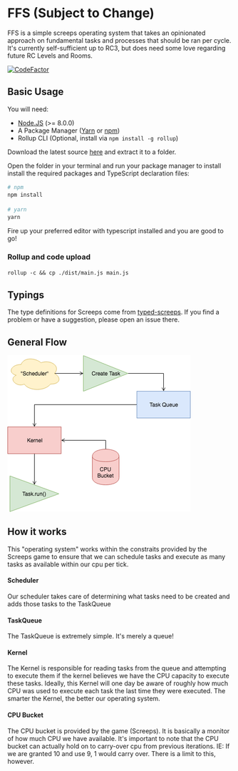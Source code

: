 # FFS (Subject to Change)

FFS is a simple screeps operating system that takes an opinionated approach on fundamental tasks and processes that should be ran per cycle. It's currently self-sufficient up to RC3, but does need some love regarding future RC Levels and Rooms.

[![CodeFactor](https://www.codefactor.io/repository/github/bradcypert/ffs/badge)](https://www.codefactor.io/repository/github/bradcypert/ffs)

## Basic Usage

You will need:

 - [Node.JS](https://nodejs.org/en/download) (>= 8.0.0)
 - A Package Manager ([Yarn](https://yarnpkg.com/en/docs/getting-started) or [npm](https://docs.npmjs.com/getting-started/installing-node))
 - Rollup CLI (Optional, install via `npm install -g rollup`)

Download the latest source [here](https://github.com/screepers/screeps-typescript-starter/archive/master.zip) and extract it to a folder.

Open the folder in your terminal and run your package manager to install install the required packages and TypeScript declaration files:

```bash
# npm
npm install

# yarn
yarn
```

Fire up your preferred editor with typescript installed and you are good to go!

### Rollup and code upload

`rollup -c && cp ./dist/main.js main.js`

## Typings

The type definitions for Screeps come from [typed-screeps](https://github.com/screepers/typed-screeps). If you find a problem or have a suggestion, please open an issue there.

## General Flow
![Flow](./docs/Flow.png)

## How it works
This "operating system" works within the constraits provided by the Screeps game to ensure that we can schedule tasks and execute as many tasks as available within our cpu per tick.

#### Scheduler
Our scheduler takes care of determining what tasks need to be created and adds those tasks to the TaskQueue

#### TaskQueue
The TaskQueue is extremely simple. It's merely a queue!

#### Kernel
The Kernel is responsible for reading tasks from the queue and attempting to execute them if the kernel believes we have the CPU capacity to execute these tasks. Ideally, this Kernel will one day be aware of roughly how much CPU was used to execute each task the last time they were executed. The smarter the Kernel, the better our operating system.

#### CPU Bucket
The CPU bucket is provided by the game (Screeps). It is basically a monitor of how much CPU we have available. It's important to note that the CPU bucket can actually hold on to carry-over cpu from previous iterations. IE: If we are granted 10 and use 9, 1 would carry over. There is a limit to this, however.
